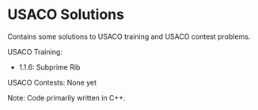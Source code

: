 # USACO Solutions

Contains some solutions to USACO training and USACO contest problems.

USACO Training:
- 1.1.6: Subprime Rib

USACO Contests:
None yet

Note: Code primarily written in C++.